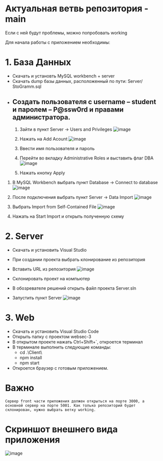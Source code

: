 # Актуальная ветвь репозитория - main
Если с ней будут проблемы, можно попробовать working

Для начала работы с приложением необходимы:
# 1.	База Данных
-	Скачать и установть MySQL workbench + server
-	Скачать dump базы данных, расположенный по пути: Server/ StoGramm.sql
-	## Создать пользователя с username – student и паролем – P@ssw0rd и правами администратора.
    1) Зайти в пункт Server -> Users and Privileges
    ![image](https://user-images.githubusercontent.com/75019623/209462580-09a93377-a9f0-451e-9d94-b98efe731bc3.png)
    2) Нажать на Add Acount
    ![image](https://user-images.githubusercontent.com/75019623/209462600-6515a661-c0c3-4232-a406-6e498bdcf5fc.png)
    3) Ввести имя пользователя и пароль
    4) Перейти во вкладку Administrative Roles и выставить флаг DBA
    ![image](https://user-images.githubusercontent.com/75019623/209462653-176a97c2-9623-42aa-bd40-53032c631644.png)

    5) Нажать кнопку Apply
    
 1.	В MySQL Workbench выбрать пункт Database -> Connect to database
    ![image](https://user-images.githubusercontent.com/75019623/209459340-0f38de15-ccc4-4646-b46b-6337668f9bbd.png)

 2.	После подключения выбрать пункт Server -> Data Import
    ![image](https://user-images.githubusercontent.com/75019623/209459363-7cd6aaa9-b61d-4045-9a33-86fcc5ccc0df.png)

 3.	Выбрать Import from Self-Contained File
    ![image](https://user-images.githubusercontent.com/75019623/209459373-abe3d39b-eb37-4d70-9c46-09ba4a03d1df.png)

 4.	Нажать на Start Import и открыть полученную схему
    
# 2.	Server
-	Скачать и установить Visual Studio
-	При создании проекта выбрать клонирование из репозитория
-	Вставить URL из репозитория
![image](https://user-images.githubusercontent.com/75019623/209459450-0d4d78a5-3c35-4d5b-95df-4b40b3bd1090.png)

-	Склонировать проект на компьютер
-	В обозревателе решений открыть файл проекта Server.sln
-	Запустить пункт Server
![image](https://user-images.githubusercontent.com/75019623/209459462-5add70c6-b822-4ef3-b1f6-1f16f8e4b5c7.png)

# 3.	Web
-	Скачать и установить Visual Studio Code
-	Открыть папку с проектом websec-3
-	В открытом проекте нажать Ctrl+Shift+`, откроется терминал
-	В терминале выполнить следующие команды: 
    -	cd  .\Client\ 
    -	npm install
    -	npm start
-	Откроется браузер с готовым приложением.
# Важно
    Сервер front части приложения должен открыться на порте 3000, а основной сервер на порте 5001. Как только репозиторий будет склонирован, нужно выбрать ветку working.

# Скриншот внешнего вида приложения
![image](https://user-images.githubusercontent.com/75019623/209459651-27731657-262b-4b30-8382-d1f063ee3e10.png)

